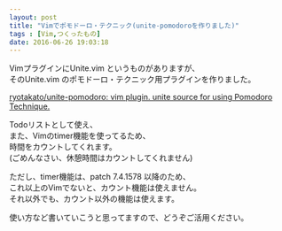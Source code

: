 ```yaml
---
layout: post
title: "Vimでポモドーロ・テクニック(unite-pomodoroを作りました)"
tags : [Vim,つくったもの]
date: 2016-06-26 19:03:18
---
```


VimプラグインにUnite.vim というものがありますが、  
そのUnite.vim のポモドーロ・テクニック用プラグインを作りました。  


[ryotakato/unite-pomodoro: vim plugin. unite source for using Pomodoro Technique.](https://github.com/ryotakato/unite-pomodoro)


Todoリストとして使え、  
また、Vimのtimer機能を使ってるため、  
時間をカウントしてくれます。  
(ごめんなさい、休憩時間はカウントしてくれません)  

ただし、timer機能は、patch 7.4.1578 以降のため、  
これ以上のVimでないと、カウント機能は使えません。  
それ以外でも、カウント以外の機能は使えます。  


使い方など書いていこうと思ってますので、どうぞご活用ください。  



